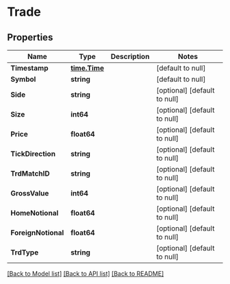 # Trade

## Properties
Name | Type | Description | Notes
------------ | ------------- | ------------- | -------------
**Timestamp** | [**time.Time**](time.Time.md) |  | [default to null]
**Symbol** | **string** |  | [default to null]
**Side** | **string** |  | [optional] [default to null]
**Size** | **int64** |  | [optional] [default to null]
**Price** | **float64** |  | [optional] [default to null]
**TickDirection** | **string** |  | [optional] [default to null]
**TrdMatchID** | **string** |  | [optional] [default to null]
**GrossValue** | **int64** |  | [optional] [default to null]
**HomeNotional** | **float64** |  | [optional] [default to null]
**ForeignNotional** | **float64** |  | [optional] [default to null]
**TrdType** | **string** |  | [optional] [default to null]

[[Back to Model list]](../README.md#documentation-for-models) [[Back to API list]](../README.md#documentation-for-api-endpoints) [[Back to README]](../README.md)


